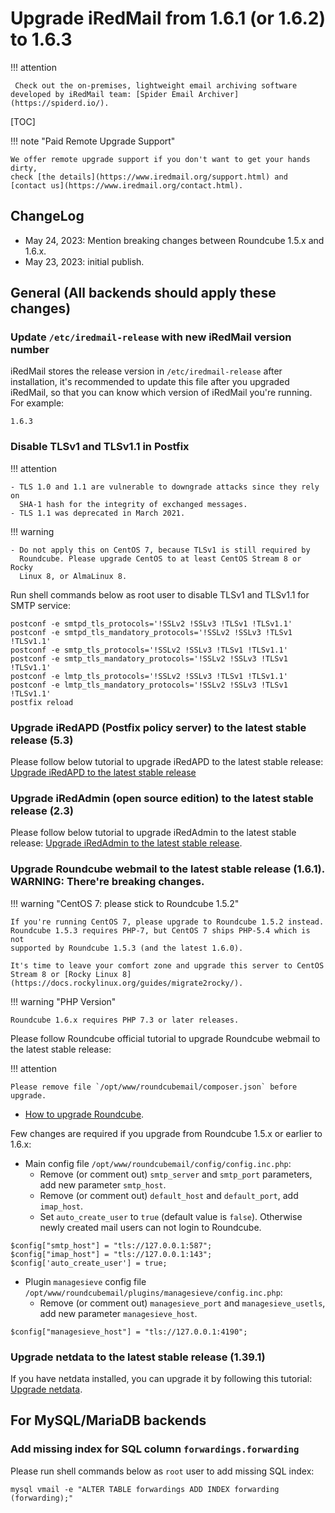 # Upgrade iRedMail from 1.6.1 (or 1.6.2) to 1.6.3

!!! attention

	 Check out the on-premises, lightweight email archiving software developed by iRedMail team: [Spider Email Archiver](https://spiderd.io/).

[TOC]

!!! note "Paid Remote Upgrade Support"

    We offer remote upgrade support if you don't want to get your hands dirty,
    check [the details](https://www.iredmail.org/support.html) and
    [contact us](https://www.iredmail.org/contact.html).

## ChangeLog

- May 24, 2023: Mention breaking changes between Roundcube 1.5.x and 1.6.x.
- May 23, 2023: initial publish.

## General (All backends should apply these changes)

### Update `/etc/iredmail-release` with new iRedMail version number

iRedMail stores the release version in `/etc/iredmail-release` after
installation, it's recommended to update this file after you upgraded iRedMail,
so that you can know which version of iRedMail you're running. For example:

```
1.6.3
```

### Disable TLSv1 and TLSv1.1 in Postfix

!!! attention

    - TLS 1.0 and 1.1 are vulnerable to downgrade attacks since they rely on
      SHA-1 hash for the integrity of exchanged messages.
    - TLS 1.1 was deprecated in March 2021.

!!! warning

    - Do not apply this on CentOS 7, because TLSv1 is still required by
      Roundcube. Please upgrade CentOS to at least CentOS Stream 8 or Rocky
      Linux 8, or AlmaLinux 8.

Run shell commands below as root user to disable TLSv1 and TLSv1.1 for SMTP service:

```
postconf -e smtpd_tls_protocols='!SSLv2 !SSLv3 !TLSv1 !TLSv1.1'
postconf -e smtpd_tls_mandatory_protocols='!SSLv2 !SSLv3 !TLSv1 !TLSv1.1'
postconf -e smtp_tls_protocols='!SSLv2 !SSLv3 !TLSv1 !TLSv1.1'
postconf -e smtp_tls_mandatory_protocols='!SSLv2 !SSLv3 !TLSv1 !TLSv1.1'
postconf -e lmtp_tls_protocols='!SSLv2 !SSLv3 !TLSv1 !TLSv1.1'
postconf -e lmtp_tls_mandatory_protocols='!SSLv2 !SSLv3 !TLSv1 !TLSv1.1'
postfix reload
```

### Upgrade iRedAPD (Postfix policy server) to the latest stable release (5.3)

Please follow below tutorial to upgrade iRedAPD to the latest stable release:
[Upgrade iRedAPD to the latest stable release](./upgrade.iredapd.html)

### Upgrade iRedAdmin (open source edition) to the latest stable release (2.3)

Please follow below tutorial to upgrade iRedAdmin to the latest stable release:
[Upgrade iRedAdmin to the latest stable release](./migrate.or.upgrade.iredadmin.html).

### Upgrade Roundcube webmail to the latest stable release (1.6.1). WARNING: There're breaking changes.

!!! warning "CentOS 7: please stick to Roundcube 1.5.2"

    If you're running CentOS 7, please upgrade to Roundcube 1.5.2 instead.
    Roundcube 1.5.3 requires PHP-7, but CentOS 7 ships PHP-5.4 which is not
    supported by Roundcube 1.5.3 (and the latest 1.6.0).

    It's time to leave your comfort zone and upgrade this server to CentOS
    Stream 8 or [Rocky Linux 8](https://docs.rockylinux.org/guides/migrate2rocky/).

!!! warning "PHP Version"

    Roundcube 1.6.x requires PHP 7.3 or later releases.

Please follow Roundcube official tutorial to upgrade Roundcube webmail to the
latest stable release:

!!! attention

    Please remove file `/opt/www/roundcubemail/composer.json` before upgrade.

* [How to upgrade Roundcube](https://github.com/roundcube/roundcubemail/wiki/Upgrade).

Few changes  are required if you upgrade from Roundcube 1.5.x or earlier to 1.6.x:

- Main config file `/opt/www/roundcubemail/config/config.inc.php`:
    - Remove (or comment out) `smtp_server` and `smtp_port` parameters, add new
      parameter `smtp_host`.
    - Remove (or comment out) `default_host` and `default_port`, add `imap_host`.
    - Set `auto_create_user` to `true` (default value is `false`). Otherwise newly
      created mail users can not login to Roundcube.

```
$config["smtp_host"] = "tls://127.0.0.1:587";
$config["imap_host"] = "tls://127.0.0.1:143";
$config['auto_create_user'] = true;
```

- Plugin `managesieve` config file `/opt/www/roundcubemail/plugins/managesieve/config.inc.php`:
    - Remove (or comment out) `managesieve_port` and `managesieve_usetls`,
      add new parameter `managesieve_host`.

```
$config["managesieve_host"] = "tls://127.0.0.1:4190";
```

### Upgrade netdata to the latest stable release (1.39.1)

If you have netdata installed, you can upgrade it by following this tutorial:
[Upgrade netdata](./upgrade.netdata.html).

## For MySQL/MariaDB backends

### Add missing index for SQL column `forwardings.forwarding`

Please run shell commands below as `root` user to add missing SQL index:

```
mysql vmail -e "ALTER TABLE forwardings ADD INDEX forwarding (forwarding);"
```
